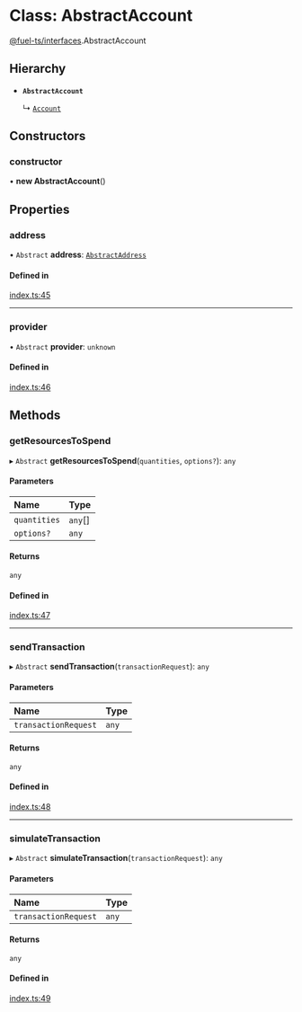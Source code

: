 # Class: AbstractAccount

[@fuel-ts/interfaces](/api/Interfaces/index.md).AbstractAccount

## Hierarchy

- **`AbstractAccount`**

  ↳ [`Account`](/api/Wallet/Account.md)

## Constructors

### constructor

• **new AbstractAccount**()

## Properties

### address

• `Abstract` **address**: [`AbstractAddress`](/api/Interfaces/AbstractAddress.md)

#### Defined in

[index.ts:45](https://github.com/FuelLabs/fuels-ts/blob/91b492dc/packag/api/src/index.ts#L45)

___

### provider

• `Abstract` **provider**: `unknown`

#### Defined in

[index.ts:46](https://github.com/FuelLabs/fuels-ts/blob/91b492dc/packag/api/src/index.ts#L46)

## Methods

### getResourcesToSpend

▸ `Abstract` **getResourcesToSpend**(`quantities`, `options?`): `any`

#### Parameters

| Name | Type |
| :------ | :------ |
| `quantities` | `any`[] |
| `options?` | `any` |

#### Returns

`any`

#### Defined in

[index.ts:47](https://github.com/FuelLabs/fuels-ts/blob/91b492dc/packag/api/src/index.ts#L47)

___

### sendTransaction

▸ `Abstract` **sendTransaction**(`transactionRequest`): `any`

#### Parameters

| Name | Type |
| :------ | :------ |
| `transactionRequest` | `any` |

#### Returns

`any`

#### Defined in

[index.ts:48](https://github.com/FuelLabs/fuels-ts/blob/91b492dc/packag/api/src/index.ts#L48)

___

### simulateTransaction

▸ `Abstract` **simulateTransaction**(`transactionRequest`): `any`

#### Parameters

| Name | Type |
| :------ | :------ |
| `transactionRequest` | `any` |

#### Returns

`any`

#### Defined in

[index.ts:49](https://github.com/FuelLabs/fuels-ts/blob/91b492dc/packag/api/src/index.ts#L49)
